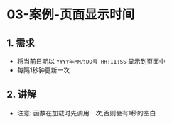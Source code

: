 # 03-案例-页面显示时间

## 1. 需求

- 将当前日期以 `YYYY年MM月DD号 HH:II:SS` 显示到页面中
- 每隔1秒钟更新一次

## 2. 讲解

- 注意: 函数在加载时先调用一次,否则会有1秒的空白